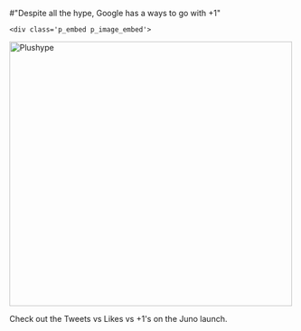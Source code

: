 #"Despite all the hype, Google has a ways to go with +1"


    <div class='p_embed p_image_embed'>
<a href="http://getfile2.posterous.com/getfile/files.posterous.com/conoroneill/Bd2rQ7tXFh5st1pIbReLQV60cXqG1udcjkPiFGKyW1LQ9nH5WMH5KZSqikWw/plushype.png"><img alt="Plushype" height="468" src="http://getfile3.posterous.com/getfile/files.posterous.com/conoroneill/3Gyb9VBWrMHDH1Aj7fWiLdRj95xQ10f0kf7UB637P1HD9bAcFCg02LlTkDIc/plushype.png.scaled.500.jpg" width="500" /></a>
</div>
<p>Check out the Tweets vs Likes vs +1&#39;s on the Juno launch.</p>
  